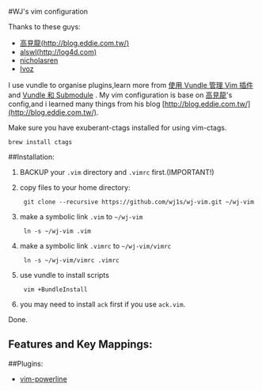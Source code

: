 #WJ's vim configuration

Thanks to these guys:

* [高見龍(http://blog.eddie.com.tw/)](https://github.com/kaochenlong/eddie-vim)
* [alswl(http://log4d.com)](https://github.com/alswl/dotfiles)
* [nicholasren](https://github.com/nicholasren/vim)
* [Ivoz](https://github.com/Ivoz/ivos-vim)

I use vundle to organise plugins,learn more from [使用 Vundle 管理 Vim 插件](http://log4d.com/2012/04/vundle/) and [Vundle 和 Submodule](http://log4d.com/2012/06/vundle-submodule) .
My vim configuration is base on [高見龍](https://github.com/kaochenlong/eddie-vim)'s config,and i learned many things from his blog [http://blog.eddie.com.tw/](http://blog.eddie.com.tw/).

Make sure you have exuberant-ctags installed for using vim-ctags.

    brew install ctags

##Installation:
1. BACKUP your `.vim` directory and `.vimrc` first.(IMPORTANT!)
2. copy files to your home directory:

		git clone --recursive https://github.com/wj1s/wj-vim.git ~/wj-vim
3. make a symbolic link `.vim` to `~/wj-vim`

		ln -s ~/wj-vim .vim
4. make a symbolic link `.vimrc` to `~/wj-vim/vimrc`

		ln -s ~/wj-vim/vimrc .vimrc

5. use vundle to install scripts

		vim +BundleInstall
6. you may need to install `ack` first if you use `ack.vim`.

Done.

## Features and Key Mappings:
##Plugins:

* [vim-powerline](https://github.com/Lokaltog/vim-powerline)
